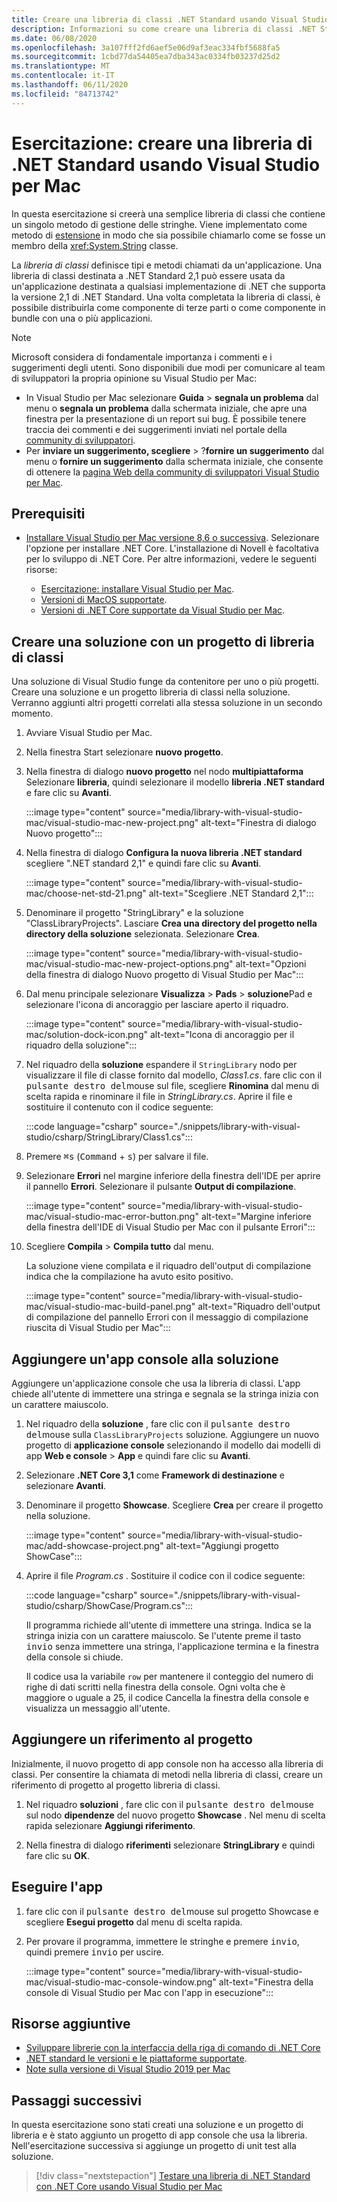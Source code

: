 ```yaml
---
title: Creare una libreria di classi .NET Standard usando Visual Studio per Mac
description: Informazioni su come creare una libreria di classi .NET Standard usando Visual Studio per Mac.
ms.date: 06/08/2020
ms.openlocfilehash: 3a107fff2fd6aef5e06d9af3eac334fbf5688fa5
ms.sourcegitcommit: 1cbd77da54405ea7dba343ac0334fb03237d25d2
ms.translationtype: MT
ms.contentlocale: it-IT
ms.lasthandoff: 06/11/2020
ms.locfileid: "84713742"
---
```

# <a name="tutorial-create-a-net-standard-library-using-visual-studio-for-mac"></a>Esercitazione: creare una libreria di .NET Standard usando Visual Studio per Mac

In questa esercitazione si creerà una semplice libreria di classi che contiene un singolo metodo di gestione delle stringhe. Viene implementato come metodo di [estensione](../../csharp/programming-guide/classes-and-structs/extension-methods.md) in modo che sia possibile chiamarlo come se fosse un membro della <xref:System.String> classe.

La *libreria di classi* definisce tipi e metodi chiamati da un'applicazione. Una libreria di classi destinata a .NET Standard 2,1 può essere usata da un'applicazione destinata a qualsiasi implementazione di .NET che supporta la versione 2,1 di .NET Standard. Una volta completata la libreria di classi, è possibile distribuirla come componente di terze parti o come componente in bundle con una o più applicazioni.

> [!NOTE]
> Microsoft considera di fondamentale importanza i commenti e i suggerimenti degli utenti. Sono disponibili due modi per comunicare al team di sviluppatori la propria opinione su Visual Studio per Mac:
>
> - In Visual Studio per Mac selezionare **Guida**  >  **segnala un problema** dal menu o **segnala un problema** dalla schermata iniziale, che apre una finestra per la presentazione di un report sui bug. È possibile tenere traccia dei commenti e dei suggerimenti inviati nel portale della [community di sviluppatori](https://developercommunity.visualstudio.com/spaces/41/index.html).
> - Per **inviare un suggerimento, scegliere**  >  ?**fornire un suggerimento** dal menu o **fornire un suggerimento** dalla schermata iniziale, che consente di ottenere la [pagina Web della community di sviluppatori Visual Studio per Mac](https://developercommunity.visualstudio.com/content/idea/post.html?space=41).

## <a name="prerequisites"></a>Prerequisiti

* [Installare Visual Studio per Mac versione 8,6 o successiva](https://visualstudio.microsoft.com/vs/mac/?utm_medium=microsoft&utm_source=docs.microsoft.com&utm_campaign=inline+link). Selezionare l'opzione per installare .NET Core. L'installazione di Novell è facoltativa per lo sviluppo di .NET Core. Per altre informazioni, vedere le seguenti risorse:

  * [Esercitazione: installare Visual Studio per Mac](/visualstudio/mac/installation).
  * [Versioni di MacOS supportate](../install/dependencies.md?pivots=os-macos).
  * [Versioni di .NET Core supportate da Visual Studio per Mac](/visualstudio/mac/net-core-support).

## <a name="create-a-solution-with-a-class-library-project"></a>Creare una soluzione con un progetto di libreria di classi

Una soluzione di Visual Studio funge da contenitore per uno o più progetti. Creare una soluzione e un progetto libreria di classi nella soluzione. Verranno aggiunti altri progetti correlati alla stessa soluzione in un secondo momento.

1. Avviare Visual Studio per Mac.

1. Nella finestra Start selezionare **nuovo progetto**.

1. Nella finestra di dialogo **nuovo progetto** nel nodo **multipiattaforma** Selezionare **libreria**, quindi selezionare il modello **libreria .NET standard** e fare clic su **Avanti**.

   :::image type="content" source="media/library-with-visual-studio-mac/visual-studio-mac-new-project.png" alt-text="Finestra di dialogo Nuovo progetto":::

1. Nella finestra di dialogo **Configura la nuova libreria .NET standard** scegliere ".NET standard 2,1" e quindi fare clic su **Avanti**.

   :::image type="content" source="media/library-with-visual-studio-mac/choose-net-std-21.png" alt-text="Scegliere .NET Standard 2,1":::

1. Denominare il progetto "StringLibrary" e la soluzione "ClassLibraryProjects". Lasciare **Crea una directory del progetto nella directory della soluzione** selezionata. Selezionare **Crea**.

   :::image type="content" source="media/library-with-visual-studio-mac/visual-studio-mac-new-project-options.png" alt-text="Opzioni della finestra di dialogo Nuovo progetto di Visual Studio per Mac":::

1. Dal menu principale selezionare **Visualizza**  >  **Pads**  >  **soluzione**Pad e selezionare l'icona di ancoraggio per lasciare aperto il riquadro.

   :::image type="content" source="media/library-with-visual-studio-mac/solution-dock-icon.png" alt-text="Icona di ancoraggio per il riquadro della soluzione":::

1. Nel riquadro della **soluzione** espandere il `StringLibrary` nodo per visualizzare il file di classe fornito dal modello, *Class1.cs*. fare clic con il <kbd>pulsante destro del</kbd>mouse sul file, scegliere **Rinomina** dal menu di scelta rapida e rinominare il file in *StringLibrary.cs*. Aprire il file e sostituire il contenuto con il codice seguente:

   :::code language="csharp" source="./snippets/library-with-visual-studio/csharp/StringLibrary/Class1.cs":::

1. Premere <kbd>⌘</kbd><kbd>s</kbd> (<kbd>Command</kbd> + <kbd>s</kbd>) per salvare il file.

1. Selezionare **Errori** nel margine inferiore della finestra dell'IDE per aprire il pannello **Errori**. Selezionare il pulsante **Output di compilazione**.

   :::image type="content" source="media/library-with-visual-studio-mac/visual-studio-mac-error-button.png" alt-text="Margine inferiore della finestra dell'IDE di Visual Studio per Mac con il pulsante Errori":::

1. Scegliere **Compila**  >  **Compila tutto** dal menu.

   La soluzione viene compilata e il riquadro dell'output di compilazione indica che la compilazione ha avuto esito positivo.

   :::image type="content" source="media/library-with-visual-studio-mac/visual-studio-mac-build-panel.png" alt-text="Riquadro dell'output di compilazione del pannello Errori con il messaggio di compilazione riuscita di Visual Studio per Mac":::

## <a name="add-a-console-app-to-the-solution"></a>Aggiungere un'app console alla soluzione

Aggiungere un'applicazione console che usa la libreria di classi. L'app chiede all'utente di immettere una stringa e segnala se la stringa inizia con un carattere maiuscolo.

1. Nel riquadro della **soluzione** , fare clic con il <kbd>pulsante destro del</kbd>mouse sulla `ClassLibraryProjects` soluzione. Aggiungere un nuovo progetto di **applicazione console** selezionando il modello dai modelli di app **Web e console**  >  **App** e quindi fare clic su **Avanti**.

1. Selezionare **.NET Core 3,1** come **Framework di destinazione** e selezionare **Avanti**.

1. Denominare il progetto **Showcase**. Scegliere **Crea** per creare il progetto nella soluzione.

   :::image type="content" source="media/library-with-visual-studio-mac/add-showcase-project.png" alt-text="Aggiungi progetto ShowCase":::

1. Aprire il file *Program.cs* . Sostituire il codice con il codice seguente:

   :::code language="csharp" source="./snippets/library-with-visual-studio/csharp/ShowCase/Program.cs":::

   Il programma richiede all'utente di immettere una stringa. Indica se la stringa inizia con un carattere maiuscolo. Se l'utente preme il tasto <kbd>invio</kbd> senza immettere una stringa, l'applicazione termina e la finestra della console si chiude.

   Il codice usa la variabile `row` per mantenere il conteggio del numero di righe di dati scritti nella finestra della console. Ogni volta che è maggiore o uguale a 25, il codice Cancella la finestra della console e visualizza un messaggio all'utente.

## <a name="add-a-project-reference"></a>Aggiungere un riferimento al progetto

Inizialmente, il nuovo progetto di app console non ha accesso alla libreria di classi. Per consentire la chiamata di metodi nella libreria di classi, creare un riferimento di progetto al progetto libreria di classi.

1. Nel riquadro **soluzioni** , fare clic con il <kbd>pulsante destro del</kbd>mouse sul nodo **dipendenze** del nuovo progetto **Showcase** . Nel menu di scelta rapida selezionare **Aggiungi riferimento**.

1. Nella finestra di dialogo **riferimenti** selezionare **StringLibrary** e quindi fare clic su **OK**.

## <a name="run-the-app"></a>Eseguire l'app

1. fare clic con il <kbd>pulsante destro del</kbd>mouse sul progetto Showcase e scegliere **Esegui progetto** dal menu di scelta rapida.

1. Per provare il programma, immettere le stringhe e premere <kbd>invio</kbd>, quindi premere <kbd>invio</kbd> per uscire.

   :::image type="content" source="media/library-with-visual-studio-mac/visual-studio-mac-console-window.png" alt-text="Finestra della console di Visual Studio per Mac con l'app in esecuzione":::

## <a name="additional-resources"></a>Risorse aggiuntive

* [Sviluppare librerie con la interfaccia della riga di comando di .NET Core](libraries.md)
* [.NET standard le versioni e le piattaforme supportate](../../standard/net-standard.md).
* [Note sulla versione di Visual Studio 2019 per Mac](/visualstudio/releasenotes/vs2019-mac-relnotes)

## <a name="next-steps"></a>Passaggi successivi

In questa esercitazione sono stati creati una soluzione e un progetto di libreria e è stato aggiunto un progetto di app console che usa la libreria. Nell'esercitazione successiva si aggiunge un progetto di unit test alla soluzione.

> [!div class="nextstepaction"]
> [Testare una libreria di .NET Standard con .NET Core usando Visual Studio per Mac](testing-library-with-visual-studio-mac.md)
